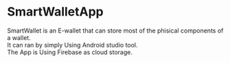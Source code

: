 # SmartWalletApp
SmartWallet is an E-wallet that can store most of the phisical components of a wallet.  
It can ran by simply Using Android studio tool.  
The App is Using Firebase as cloud storage.  